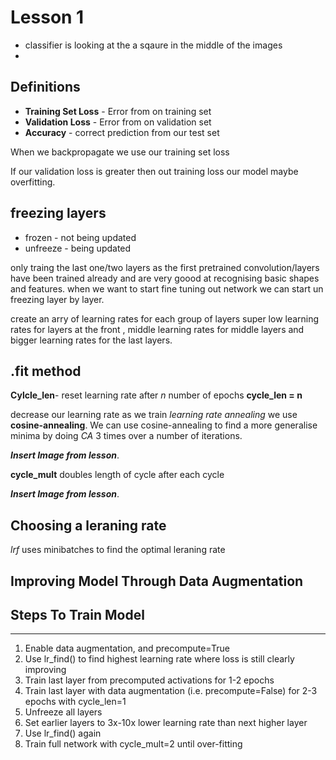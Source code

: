 # Lesson 1


* classifier is looking at the a sqaure in the middle of the images
*


## Definitions

* **Training Set Loss** - Error from on training set
* **Validation Loss** -  Error from on validation set
* **Accuracy** - correct prediction from our test set

When we backpropagate we use our training set loss 

If our validation loss is greater then out training loss our model maybe overfitting.

## freezing layers

* frozen - not being updated
* unfreeze - being updated



only traing the last one/two layers as the first pretrained convolution/layers have been trained already and are very goood at recognising basic shapes and features. when we want to start fine tuning out network we can start un freezing layer by layer.


create an arry of learning rates for each group of layers super low learning rates for layers at the front , middle learning rates for middle layers and bigger learning rates for the last layers.


## .fit method

**Cylcle_len**- reset learning rate after _n_ number of epochs **cycle_len = n**

decrease our learning rate as we train _learning rate annealing_ we use **cosine-annealing**. We can use cosine-annealing to find a more generalise minima by doing _CA_ 3 times over a number of iterations. 
 
**_Insert Image from lesson_**.

**cycle_mult**  doubles length of cycle after each cycle

**_Insert Image from lesson_**.

## Choosing a leraning rate

_lrf_  uses minibatches to find the optimal leraning rate  

## Improving Model Through Data Augmentation

## Steps To Train Model
---

1. Enable data augmentation, and precompute=True
2. Use lr_find() to find highest learning rate where loss is still clearly improving
3. Train last layer from precomputed activations for 1-2 epochs
4. Train last layer with data augmentation (i.e. precompute=False) for 2-3 epochs with cycle_len=1
5. Unfreeze all layers
6. Set earlier layers to 3x-10x lower learning rate than next higher layer
7. Use lr_find() again
8. Train full network with cycle_mult=2 until over-fitting
